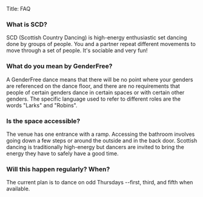 Title: FAQ

### What is SCD?
SCD (Scottish Country Dancing) is high-energy enthusiastic set dancing done by groups of people. 
You and a partner repeat different movements to move through a set of people. 
It's sociable and very fun!

### What do you mean by GenderFree?
A GenderFree dance means that there will be no point where your genders are referenced on the dance floor, 
and there are no requirements that people of certain genders dance in certain spaces or with certain other genders. 
The specific language used to refer to different roles are the words "Larks" and "Robins".

### Is the space accessible?
The venue has one entrance with a ramp. 
Accessing the bathroom involves going down a few steps or around the outside and in the back door. 
Scottish dancing is traditionally high-energy but dancers are invited to bring the energy they have to safely have a good time.

### Will this happen regularly? When?
The current plan is to dance on odd Thursdays --first, third, and fifth when available. 

